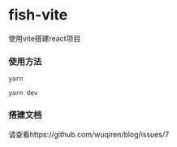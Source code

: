 # fish-vite
使用vite搭建react项目

### 使用方法

```
yarn 

yarn dev

```
### 搭建文档
请查看https://github.com/wuqiren/blog/issues/7


